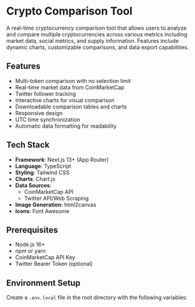 # Crypto Comparison Tool

A real-time cryptocurrency comparison tool that allows users to analyze and compare multiple cryptocurrencies across various metrics including market data, social metrics, and supply information. Features include dynamic charts, customizable comparisons, and data export capabilities.

## Features

- Multi-token comparison with no selection limit
- Real-time market data from CoinMarketCap
- Twitter follower tracking
- Interactive charts for visual comparison
- Downloadable comparison tables and charts
- Responsive design
- UTC time synchronization
- Automatic data formatting for readability

## Tech Stack

- **Framework**: Next.js 13+ (App Router)
- **Language**: TypeScript
- **Styling**: Tailwind CSS
- **Charts**: Chart.js
- **Data Sources**:
  - CoinMarketCap API
  - Twitter API/Web Scraping
- **Image Generation**: html2canvas
- **Icons**: Font Awesome

## Prerequisites

- Node.js 16+
- npm or yarn
- CoinMarketCap API Key
- Twitter Bearer Token (optional)

## Environment Setup

Create a `.env.local` file in the root directory with the following variables:
